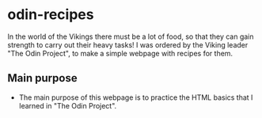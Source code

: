 # odin-recipes
In the world of the Vikings there must be a lot of food, so that they can gain strength to carry out their heavy tasks!
I was ordered by the Viking leader "The Odin Project", to make a simple webpage with recipes for them.

## Main purpose
- The main purpose of this webpage is to practice the HTML basics that I learned in "The Odin Project".
